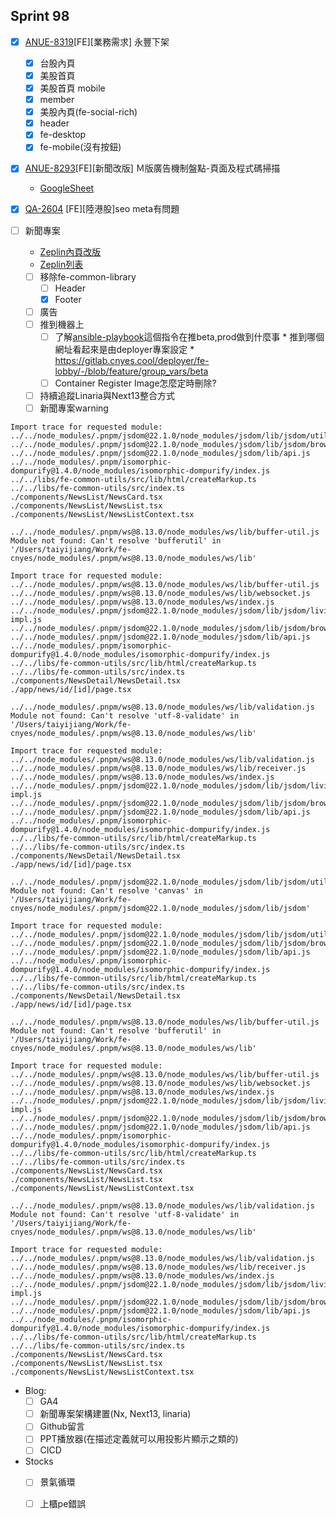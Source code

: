 ## Sprint 98

* [x] [ANUE-8319](https://cnyesrd.atlassian.net/browse/ANUE-831)[FE][業務需求] 永豐下架
	* [x] 台股內頁
	* [x] 美股首頁
	* [x] 美股首頁 mobile
	* [x] member
	* [x] 美股內頁(fe-social-rich)
	* [x] header
	* [x] fe-desktop
	* [x] fe-mobile(沒有按鈕)
* [x] [ANUE-8293](https://cnyesrd.atlassian.net/browse/ANUE-8293)[FE][新聞改版] Ｍ版廣告機制盤點-頁面及程式碼掃描
	* [GoogleSheet](https://docs.google.com/spreadsheets/d/1cb2K0bwDcK49vanOFToPL2jiX7gAJc12gF08sHBopB8/edit?pli=1#gid=348382971)
* [x] [QA-2604](https://cnyesrd.atlassian.net/browse/QA-2604) [FE][陸港股]seo meta有問題

* [ ] 新聞專案
	* [Zeplin內頁改版](https://app.zeplin.io/project/576287bda89e8aa7045cfba5/screen/6451d7ffb5da8d26449e90da)
	* [Zeplin列表](https://app.zeplin.io/project/576287bda89e8aa7045cfba5/screen/645db4a95b9d821337078288)
	* [ ] 移除fe-common-library
		* [ ] Header
		* [x] Footer
	* [ ] 廣告
	* [ ] 推到機器上
		* [ ] 了解[ansible-playbook](https://gitlab.cnyes.cool/deployer/ansible-docker/-/blob/2.7.8.0/update.sh)這個指令在推beta,prod做到什麼事
				* 推到哪個網址看起來是由deployer專案設定
				* https://gitlab.cnyes.cool/deployer/fe-lobby/-/blob/feature/group_vars/beta
		* [ ] Container Register Image怎麼定時刪除?
	* [ ] 持續追蹤Linaria與Next13整合方式
	* [ ] 新聞專案warning
```
Import trace for requested module:
../../node_modules/.pnpm/jsdom@22.1.0/node_modules/jsdom/lib/jsdom/utils.js
../../node_modules/.pnpm/jsdom@22.1.0/node_modules/jsdom/lib/jsdom/browser/Window.js
../../node_modules/.pnpm/jsdom@22.1.0/node_modules/jsdom/lib/api.js
../../node_modules/.pnpm/isomorphic-dompurify@1.4.0/node_modules/isomorphic-dompurify/index.js
../../libs/fe-common-utils/src/lib/html/createMarkup.ts
../../libs/fe-common-utils/src/index.ts
./components/NewsList/NewsCard.tsx
./components/NewsList/NewsList.tsx
./components/NewsList/NewsListContext.tsx

../../node_modules/.pnpm/ws@8.13.0/node_modules/ws/lib/buffer-util.js
Module not found: Can't resolve 'bufferutil' in '/Users/taiyijiang/Work/fe-cnyes/node_modules/.pnpm/ws@8.13.0/node_modules/ws/lib'

Import trace for requested module:
../../node_modules/.pnpm/ws@8.13.0/node_modules/ws/lib/buffer-util.js
../../node_modules/.pnpm/ws@8.13.0/node_modules/ws/lib/websocket.js
../../node_modules/.pnpm/ws@8.13.0/node_modules/ws/index.js
../../node_modules/.pnpm/jsdom@22.1.0/node_modules/jsdom/lib/jsdom/living/websockets/WebSocket-impl.js
../../node_modules/.pnpm/jsdom@22.1.0/node_modules/jsdom/lib/jsdom/browser/Window.js
../../node_modules/.pnpm/jsdom@22.1.0/node_modules/jsdom/lib/api.js
../../node_modules/.pnpm/isomorphic-dompurify@1.4.0/node_modules/isomorphic-dompurify/index.js
../../libs/fe-common-utils/src/lib/html/createMarkup.ts
../../libs/fe-common-utils/src/index.ts
./components/NewsDetail/NewsDetail.tsx
./app/news/id/[id]/page.tsx

../../node_modules/.pnpm/ws@8.13.0/node_modules/ws/lib/validation.js
Module not found: Can't resolve 'utf-8-validate' in '/Users/taiyijiang/Work/fe-cnyes/node_modules/.pnpm/ws@8.13.0/node_modules/ws/lib'

Import trace for requested module:
../../node_modules/.pnpm/ws@8.13.0/node_modules/ws/lib/validation.js
../../node_modules/.pnpm/ws@8.13.0/node_modules/ws/lib/receiver.js
../../node_modules/.pnpm/ws@8.13.0/node_modules/ws/index.js
../../node_modules/.pnpm/jsdom@22.1.0/node_modules/jsdom/lib/jsdom/living/websockets/WebSocket-impl.js
../../node_modules/.pnpm/jsdom@22.1.0/node_modules/jsdom/lib/jsdom/browser/Window.js
../../node_modules/.pnpm/jsdom@22.1.0/node_modules/jsdom/lib/api.js
../../node_modules/.pnpm/isomorphic-dompurify@1.4.0/node_modules/isomorphic-dompurify/index.js
../../libs/fe-common-utils/src/lib/html/createMarkup.ts
../../libs/fe-common-utils/src/index.ts
./components/NewsDetail/NewsDetail.tsx
./app/news/id/[id]/page.tsx

../../node_modules/.pnpm/jsdom@22.1.0/node_modules/jsdom/lib/jsdom/utils.js
Module not found: Can't resolve 'canvas' in '/Users/taiyijiang/Work/fe-cnyes/node_modules/.pnpm/jsdom@22.1.0/node_modules/jsdom/lib/jsdom'

Import trace for requested module:
../../node_modules/.pnpm/jsdom@22.1.0/node_modules/jsdom/lib/jsdom/utils.js
../../node_modules/.pnpm/jsdom@22.1.0/node_modules/jsdom/lib/jsdom/browser/Window.js
../../node_modules/.pnpm/jsdom@22.1.0/node_modules/jsdom/lib/api.js
../../node_modules/.pnpm/isomorphic-dompurify@1.4.0/node_modules/isomorphic-dompurify/index.js
../../libs/fe-common-utils/src/lib/html/createMarkup.ts
../../libs/fe-common-utils/src/index.ts
./components/NewsDetail/NewsDetail.tsx
./app/news/id/[id]/page.tsx

../../node_modules/.pnpm/ws@8.13.0/node_modules/ws/lib/buffer-util.js
Module not found: Can't resolve 'bufferutil' in '/Users/taiyijiang/Work/fe-cnyes/node_modules/.pnpm/ws@8.13.0/node_modules/ws/lib'

Import trace for requested module:
../../node_modules/.pnpm/ws@8.13.0/node_modules/ws/lib/buffer-util.js
../../node_modules/.pnpm/ws@8.13.0/node_modules/ws/lib/websocket.js
../../node_modules/.pnpm/ws@8.13.0/node_modules/ws/index.js
../../node_modules/.pnpm/jsdom@22.1.0/node_modules/jsdom/lib/jsdom/living/websockets/WebSocket-impl.js
../../node_modules/.pnpm/jsdom@22.1.0/node_modules/jsdom/lib/jsdom/browser/Window.js
../../node_modules/.pnpm/jsdom@22.1.0/node_modules/jsdom/lib/api.js
../../node_modules/.pnpm/isomorphic-dompurify@1.4.0/node_modules/isomorphic-dompurify/index.js
../../libs/fe-common-utils/src/lib/html/createMarkup.ts
../../libs/fe-common-utils/src/index.ts
./components/NewsList/NewsCard.tsx
./components/NewsList/NewsList.tsx
./components/NewsList/NewsListContext.tsx

../../node_modules/.pnpm/ws@8.13.0/node_modules/ws/lib/validation.js
Module not found: Can't resolve 'utf-8-validate' in '/Users/taiyijiang/Work/fe-cnyes/node_modules/.pnpm/ws@8.13.0/node_modules/ws/lib'

Import trace for requested module:
../../node_modules/.pnpm/ws@8.13.0/node_modules/ws/lib/validation.js
../../node_modules/.pnpm/ws@8.13.0/node_modules/ws/lib/receiver.js
../../node_modules/.pnpm/ws@8.13.0/node_modules/ws/index.js
../../node_modules/.pnpm/jsdom@22.1.0/node_modules/jsdom/lib/jsdom/living/websockets/WebSocket-impl.js
../../node_modules/.pnpm/jsdom@22.1.0/node_modules/jsdom/lib/jsdom/browser/Window.js
../../node_modules/.pnpm/jsdom@22.1.0/node_modules/jsdom/lib/api.js
../../node_modules/.pnpm/isomorphic-dompurify@1.4.0/node_modules/isomorphic-dompurify/index.js
../../libs/fe-common-utils/src/lib/html/createMarkup.ts
../../libs/fe-common-utils/src/index.ts
./components/NewsList/NewsCard.tsx
./components/NewsList/NewsList.tsx
./components/NewsList/NewsListContext.tsx
```

* Blog: 
	* [ ] GA4
	* [ ] 新聞專案架構建置(Nx, Next13, linaria)
	* [ ] Github留言
	* [ ] PPT播放器(在描述定義就可以用投影片顯示之類的)
	* [ ] CICD
*  Stocks
	* [ ] 景氣循環
	* [ ] 上櫃pe錯誤


